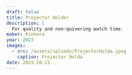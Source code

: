 ```yaml
---
draft: false
title: Projector Holder
description: |
  For quality and non-quivering watch time.
maker: Kinnera
year: 2023
images:
  - src: /assets/uploads/ProjectorHolda.jpeg
    caption: Projector Holda
date: 2023-10-13
---
```

